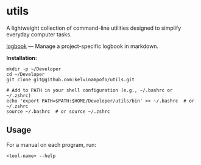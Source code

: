 # utils

A lightweight collection of command-line utilities designed to simplify everyday computer tasks.

[logbook](bin/logbook) — Manage a project-specific logbook in markdown.

**Installation:** 

```
mkdir -p ~/Developer
cd ~/Developer
git clone git@github.com:kelvinampofo/utils.git

# Add to PATH in your shell configuration (e.g., ~/.bashrc or ~/.zshrc)
echo 'export PATH=$PATH:$HOME/Developer/utils/bin' >> ~/.bashrc  # or ~/.zshrc
source ~/.bashrc  # or source ~/.zshrc
```

## Usage

For a manual on each program, run:

```
<tool-name> --help
```